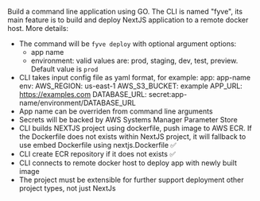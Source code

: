 Build a command line application using GO. The CLI is named "fyve", its main feature is to build and deploy NextJS application to a remote docker host. More details:
- The command will be `fyve deploy` with optional argument options:
    * app name
    * environment: valid values are: prod, staging, dev, test, preview. Default value is `prod`
- CLI takes input config file as yaml format, for example:
    app: app-name
    env:
      AWS_REGION: us-east-1
      AWS_S3_BUCKET: example
      APP_URL: https://examples.com
      DATABASE_URL: secret:app-name/environment/DATABASE_URL
- App name can be overriden from command line arguments
- Secrets will be backed by AWS Systems Manager Parameter Store
- CLI builds NEXTJS project using dockerfile, push image to AWS ECR. If the Dockerfile does not exists within NextJS project, it will fallback to use embed Dockerfile using nextjs.Dockerfile ✅
- CLI create ECR repository if it does not exists ✅
- CLI connects to remote docker host to deploy app with newly built image
- The project must be extensible for further support deployment other project types, not just NextJs
